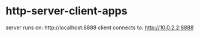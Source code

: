 # http-server-client-apps

server runs on: http://localhost:8888
client connects to: http://10.0.2.2:8888
